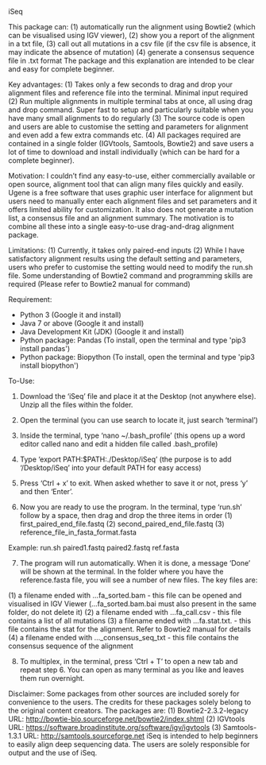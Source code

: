 iSeq

This package can:
(1) automatically run the alignment using Bowtie2 (which can be visualised using IGV viewer),
(2) show you a report of the alignment in a txt file,
(3) call out all mutations in a csv file (if the csv file is absence, it may indicate the absence of mutation)
(4) generate a consensus sequence file in .txt format
The package and this explanation are intended to be clear and easy for complete beginner.

Key advantages:
(1) Takes only a few seconds to drag and drop your alignment files and reference file into the terminal. Minimal input required
(2) Run multiple alignments in multiple terminal tabs at once, all using drag and drop command. Super fast to setup and particularly suitable when you have many small alignments to do regularly
(3) The source code is open and users are able to customise the setting and parameters for alignment and even add a few extra commands etc.
(4) All packages required are contained in a single folder (IGVtools, Samtools, Bowtie2) and save users a lot of time to download and install individually (which can be hard for a complete beginner).

Motivation:
I couldn’t find any easy-to-use, either commercially available or open source, alignment tool that can align many files quickly and easily. Ugene is a free software that uses graphic user interface for alignment but users need to manually enter each alignment files and set parameters and it offers limited ability for customization. It also does not generate a mutation list, a consensus file and an alignment summary. The motivation is to combine all these into a single easy-to-use drag-and-drag alignment package.

Limitations:
(1) Currently, it takes only paired-end inputs
(2) While I have satisfactory alignment results using the default setting and parameters, users who prefer to customise the setting would need to modify the run.sh file. Some understanding of Bowtie2 command and programming skills are required (Please refer to Bowtie2 manual for command)


Requirement:
- Python 3 (Google it and install)
- Java 7 or above (Google it and install)
- Java Development Kit (JDK) (Google it and install)
- Python package: Pandas (To install, open the terminal and type 'pip3 install pandas')
- Python package: Biopython (To install, open the terminal and type 'pip3 install biopython')

To-Use:
1. Download the ‘iSeq’ file and place it at the Desktop (not anywhere else). Unzip all the files within the folder.
2. Open the terminal (you can use search to locate it, just search ‘terminal’)
3. Inside the terminal, type ‘nano ~/.bash_profile’ (this opens up a word editor called nano and edit a hidden file called .bash_profile)
4. Type ‘export PATH:$PATH:./Desktop/iSeq’ (the purpose is to add ‘/Desktop/iSeq’ into your default PATH for easy access)
5. Press ‘Ctrl + x’ to exit. When asked whether to save it or not, press ‘y’ and then ‘Enter’.

6. Now you are ready to use the program. In the terminal, type ‘run.sh’ follow by a space, then drag and drop the three items in order (1) first_paired_end_file.fastq
 (2) second_paired_end_file.fastq (3) reference_file_in_fasta_format.fasta

Example: 
run.sh paired1.fastq paired2.fastq ref.fasta

7. The program will run automatically. When it is done, a message ‘Done’ will be shown at the terminal. In the folder where you have the reference.fasta file, you will see a number of new files. The key files are:

(1) a filename ended with …fa_sorted.bam       - this file can be opened and visualised in IGV Viewer (…fa_sorted.bam.bai must also present in the same folder, do not delete it)
(2) a filename ended with …fa_call.csv         - this file contains a list of all mutations
(3) a filename ended with …fa.stat.txt.        - this file contains the stat for the alignment. Refer to Bowtie2 manual for details
(4) a filename ended with …_consensus_seq_txt  - this file contains the consensus sequence of the alignment

8. To multiplex, in the terminal, press ‘Ctrl + T’ to open a new tab and repeat step 6. You can open as many terminal as you like and leaves them run overnight. 



Disclaimer:
Some packages from other sources are included sorely for convenience to the users. The credits for these packages solely belong to the original content creators. The packages are:
(1) Bowtie2-2.3.2-legacy URL: http://bowtie-bio.sourceforge.net/bowtie2/index.shtml
(2) IGVtools URL: https://software.broadinstitute.org/software/igv/igvtools
(3) Samtools-1.3.1 URL: http://samtools.sourceforge.net
iSeq is intended to help beginners to easily align deep sequencing data. The users are solely responsible for output and the use of iSeq. 
